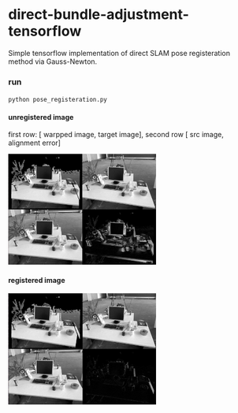 # direct-bundle-adjustment-tensorflow

Simple tensorflow implementation of direct SLAM pose registeration method via Gauss-Newton.

### run 
`python pose_registeration.py`

#### unregistered image 
first row: [ warpped image, target image],   second row [ src image, alignment error]

<img src="unregister.jpg" alt="drawing" width="300"/>

#### registered image 


<img src="register.jpg" alt="drawing" width="300"/>
